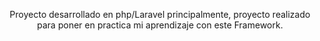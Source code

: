 <p align="center">Proyecto desarrollado en php/Laravel principalmente, proyecto realizado para poner en practica mi aprendizaje con este Framework.</p>